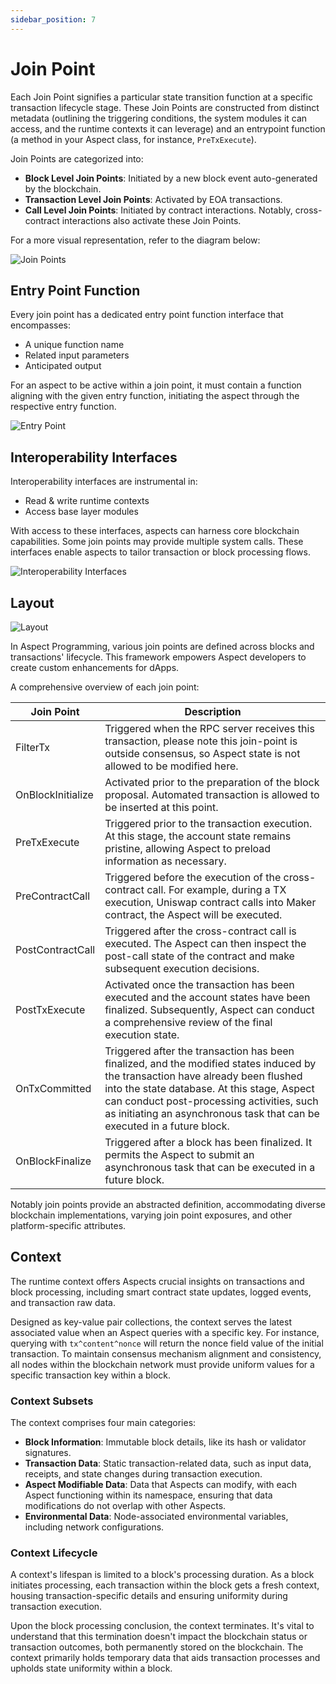 ```yaml
---
sidebar_position: 7
---
```


# Join Point

Each Join Point signifies a particular state transition function at a specific transaction lifecycle stage. These Join Points are constructed from distinct metadata (outlining the triggering conditions, the system modules it can access, and the runtime contexts it can leverage) and an entrypoint function (a method in your Aspect class, for instance, `PreTxExecute`).

Join Points are categorized into:

- **Block Level Join Points**: Initiated by a new block event auto-generated by the blockchain.
- **Transaction Level Join Points**: Activated by EOA transactions.
- **Call Level Join Points**: Initiated by contract interactions. Notably, cross-contract interactions also activate these Join Points.

For a more visual representation, refer to the diagram below:

![Join Points](./join-points.svg)

## Entry Point Function

Every join point has a dedicated entry point function interface that encompasses:

- A unique function name
- Related input parameters
- Anticipated output

For an aspect to be active within a join point, it must contain a function aligning with the given entry function, initiating the aspect through the respective entry function.

![Entry Point](entry-point.svg)

## Interoperability Interfaces

Interoperability interfaces are instrumental in:

- Read & write runtime contexts
- Access base layer modules

With access to these interfaces, aspects can harness core blockchain capabilities. Some join points may provide multiple system calls. These interfaces enable aspects to tailor transaction or block processing flows.

![Interoperability Interfaces](inter-interfaces.svg)

## Layout

![Layout](./layout.png)

In Aspect Programming, various join points are defined across blocks and transactions' lifecycle. This framework empowers Aspect developers to create custom enhancements for dApps.

A comprehensive overview of each join point:

| Join Point        | Description                                                                                                                                                                                                                                                                                             |
|-------------------|---------------------------------------------------------------------------------------------------------------------------------------------------------------------------------------------------------------------------------------------------------------------------------------------------------|
| FilterTx          | Triggered when the RPC server receives this transaction, please note this join-point is outside consensus, so Aspect state is not allowed to be modified here.                                                                                                                                          |
| OnBlockInitialize | Activated prior to the preparation of the block proposal. Automated transaction is allowed to be inserted at this point.                                                                                                                                                                                |
| PreTxExecute      | Triggered prior to the transaction execution. At this stage, the account state remains pristine, allowing Aspect to preload information as necessary.                                                                                                                                                   |
| PreContractCall   | Triggered before the execution of the cross-contract call. For example, during a TX execution, Uniswap contract calls into Maker contract, the Aspect will be executed.                                                                                                                                 |
| PostContractCall  | Triggered after the cross-contract call is executed. The Aspect can then inspect the post-call state of the contract and make subsequent execution decisions.                                                                                                                                           |
| PostTxExecute     | Activated once the transaction has been executed and the account states have been finalized. Subsequently, Aspect can conduct a comprehensive review of the final execution state.                                                                                                                      |
| OnTxCommitted     | Triggered after the transaction has been finalized, and the modified states induced by the transaction have already been flushed into the state database. At this stage, Aspect can conduct post-processing activities, such as initiating an asynchronous task that can be executed in a future block. |
| OnBlockFinalize   | Triggered after a block has been finalized. It permits the Aspect to submit an asynchronous task that can be executed in a future block.                                                                                                                                                                |

Notably join points provide an abstracted definition, accommodating diverse blockchain implementations, varying join point exposures, and other platform-specific attributes.

## Context

The runtime context offers Aspects crucial insights on transactions and block processing, including smart contract state updates, logged events, and transaction raw data.

Designed as key-value pair collections, the context serves the latest associated value when an Aspect queries with a specific key. For instance, querying with `tx^content^nonce` will return the nonce field value of the initial transaction. To maintain consensus mechanism alignment and consistency, all nodes within the blockchain network must provide uniform values for a specific transaction key within a block.

### Context Subsets

The context comprises four main categories:

- **Block Information**: Immutable block details, like its hash or validator signatures.
- **Transaction Data**: Static transaction-related data, such as input data, receipts, and state changes during transaction execution.
- **Aspect Modifiable Data**: Data that Aspects can modify, with each Aspect functioning within its namespace, ensuring that data modifications do not overlap with other Aspects.
- **Environmental Data**: Node-associated environmental variables, including network configurations.

### Context Lifecycle

A context's lifespan is limited to a block's processing duration. As a block initiates processing, each transaction within the block gets a fresh context, housing transaction-specific details and ensuring uniformity during transaction execution.

Upon the block processing conclusion, the context terminates. It's vital to understand that this termination doesn't impact the blockchain status or transaction outcomes, both permanently stored on the blockchain. The context primarily holds temporary data that aids transaction processes and upholds state uniformity within a block.
